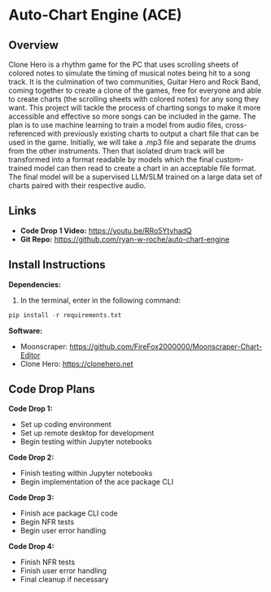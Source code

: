 # Auto-Chart Engine (ACE)

## Overview
Clone Hero is a rhythm game for the PC that uses scrolling sheets of colored notes to simulate the timing of musical notes being hit to a song track. It is the culmination of two communities, Guitar Hero and Rock Band, coming together to create a clone of the games, free for everyone and able to create charts (the scrolling sheets with colored notes) for any song they want. This project will tackle the process of charting songs to make it more accessible and effective so more songs can be included in the game. The plan is to use machine learning to train a model from audio files, cross-referenced with previously existing charts to output a chart file that can be used in the game. Initially, we will take a .mp3 file and separate the drums from the other instruments. Then that isolated drum track will be transformed into a format readable by models which the final custom-trained model can then read to create a chart in an acceptable file format. The final model will be a supervised LLM/SLM trained on a large data set of charts paired with their respective audio.

## Links
- **Code Drop 1 Video:** https://youtu.be/RRo5YtyhadQ
- **Git Repo:** https://github.com/ryan-w-roche/auto-chart-engine

## Install Instructions
**Dependencies:**
1. In the terminal, enter in the following command:
```Python
pip install -r requirements.txt
```

**Software:**
- Moonscraper: https://github.com/FireFox2000000/Moonscraper-Chart-Editor
- Clone Hero: https://clonehero.net

## Code Drop Plans
**Code Drop 1:**
- Set up coding environment
- Set up remote desktop for development
- Begin testing within Jupyter notebooks

**Code Drop 2:**
- Finish testing within Jupyter notebooks
- Begin implementation of the ace package CLI

**Code Drop 3:**
- Finish ace package CLI code
- Begin NFR tests
- Begin user error handling

**Code Drop 4:**
- Finish NFR tests
- Finish user error handling
- Final cleanup if necessary